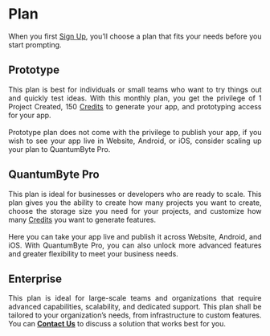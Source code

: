# <strong>Plan</strong>
<div align="justify">
<p>
When you first <a href="https://quantumbyte.ai/auth/register" target="_blank" rel="noopener noreferrer">Sign Up</a>, you’ll choose a plan that fits your needs before you start prompting.
</p>
</div>

## Prototype
<div align="justify">
<p>
This plan is best for individuals or small teams who want to try things out and quickly test ideas. With this monthly plan, you get the privilege of 1 Project Created, 150 <a href=".../billing/credit/">Credits</a> to generate your app, and prototyping access for your app.
<br><br>
Prototype plan does not come with the privilege to publish your app, if you wish to see your app live in Website, Android, or iOS, consider scaling up your plan to QuantumByte Pro.</p>
</div>

## QuantumByte Pro
<div align="justify">
<p>This plan is ideal for businesses or developers who are ready to scale. This plan gives you the ability to create how many projects you want to create, choose the storage size you need for your projects, and customize how many <a href=".../billing/credit/">Credits</a> you want to generate features.
<br><br>
Here you can take your app live and publish it across Website, Android, and iOS. With QuantumByte Pro, you can also unlock more advanced features and greater flexibility to meet your business needs.</p>
</div>

## Enterprise
<div align="justify">
<p>
This plan is ideal for large-scale teams and organizations that require advanced capabilities, scalability, and dedicated support. This plan shall be tailored to your organization’s needs, from infrastructure to custom features. You can <a href="mailto: info@quantumbyte.ai"><strong>Contact Us</strong></a> to discuss a solution that works best for you.
</p>
</div>